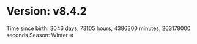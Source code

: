 # Version: v8.4.2
Time since birth: 3046 days, 73105 hours, 4386300 minutes, 263178000 seconds
Season: Winter ❄️
